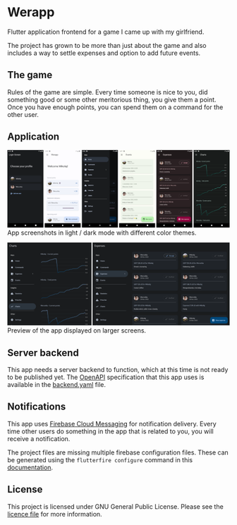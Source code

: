 # Werapp

Flutter application frontend for a game I came up with my girlfriend.

The project has grown to be more than just about the game and also includes a way to settle expenses and option to add future events.

## The game

Rules of the game are simple. Every time someone is nice to you, did something good or some other meritorious thing, you give them a point.
Once you have enough points, you can spend them on a command for the other user.

## Application

![Mobile app preview](screenshots/preview.png)
App screenshots in light / dark mode with different color themes.

![Responsive preview](screenshots/responsive.png)
Preview of the app displayed on larger screens.

## Server backend

This app needs a server backend to function, which at this time is not ready to be published yet.
The [OpenAPI](https://swagger.io/specification/) specification that this app uses is available in the [backend.yaml](backend.yaml) file.

## Notifications

This app uses [Firebase Cloud Messaging](https://firebase.google.com/products/cloud-messaging/) for notification delivery.
Every time other users do something in the app that is related to you, you will receive a notification.

The project files are missing multiple firebase configuration files.
These can be generated using the `flutterfire configure` command in this [documentation](https://firebase.google.com/docs/flutter/setup?platform=android).

## License

This project is licensed under GNU General Public License. Please see the [licence file](LICENSE) for more information.
